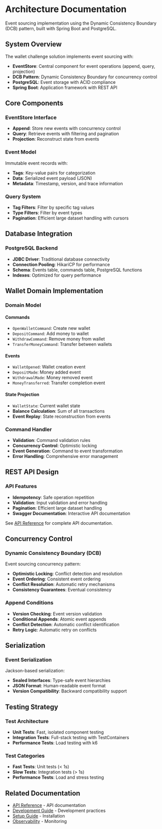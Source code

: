 # Architecture Documentation

Event sourcing implementation using the Dynamic Consistency Boundary (DCB) pattern, built with Spring Boot and PostgreSQL.

## System Overview

The wallet challenge solution implements event sourcing with:
- **EventStore**: Central component for event operations (append, query, projection)
- **DCB Pattern**: Dynamic Consistency Boundary for concurrency control
- **PostgreSQL**: Event storage with ACID compliance
- **Spring Boot**: Application framework with REST API

## Core Components

### EventStore Interface
- **Append**: Store new events with concurrency control
- **Query**: Retrieve events with filtering and pagination
- **Projection**: Reconstruct state from events

### Event Model
Immutable event records with:
- **Tags**: Key-value pairs for categorization
- **Data**: Serialized event payload (JSON)
- **Metadata**: Timestamp, version, and trace information

### Query System
- **Tag Filters**: Filter by specific tag values
- **Type Filters**: Filter by event types
- **Pagination**: Efficient large dataset handling with cursors

## Database Integration

### PostgreSQL Backend
- **JDBC Driver**: Traditional database connectivity
- **Connection Pooling**: HikariCP for performance
- **Schema**: Events table, commands table, PostgreSQL functions
- **Indexes**: Optimized for query performance

## Wallet Domain Implementation

### Domain Model

#### Commands
- `OpenWalletCommand`: Create new wallet
- `DepositCommand`: Add money to wallet
- `WithdrawCommand`: Remove money from wallet
- `TransferMoneyCommand`: Transfer between wallets

#### Events
- `WalletOpened`: Wallet creation event
- `DepositMade`: Money added event
- `WithdrawalMade`: Money removed event
- `MoneyTransferred`: Transfer completion event

#### State Projection
- `WalletState`: Current wallet state
- **Balance Calculation**: Sum of all transactions
- **Event Replay**: State reconstruction from events

### Command Handler
- **Validation**: Command validation rules
- **Concurrency Control**: Optimistic locking
- **Event Generation**: Command to event transformation
- **Error Handling**: Comprehensive error management

## REST API Design

### API Features
- **Idempotency**: Safe operation repetition
- **Validation**: Input validation and error handling
- **Pagination**: Efficient large dataset handling
- **Swagger Documentation**: Interactive API documentation

See [API Reference](api/README.md) for complete API documentation.

## Concurrency Control

### Dynamic Consistency Boundary (DCB)
Event sourcing concurrency pattern:
- **Optimistic Locking**: Conflict detection and resolution
- **Event Ordering**: Consistent event ordering
- **Conflict Resolution**: Automatic retry mechanisms
- **Consistency Guarantees**: Eventual consistency

### Append Conditions
- **Version Checking**: Event version validation
- **Conditional Appends**: Atomic event appends
- **Conflict Detection**: Automatic conflict identification
- **Retry Logic**: Automatic retry on conflicts

## Serialization

### Event Serialization
Jackson-based serialization:
- **Sealed Interfaces**: Type-safe event hierarchies
- **JSON Format**: Human-readable event format
- **Version Compatibility**: Backward compatibility support

## Testing Strategy

### Test Architecture
- **Unit Tests**: Fast, isolated component testing
- **Integration Tests**: Full-stack testing with TestContainers
- **Performance Tests**: Load testing with k6

### Test Categories
- **Fast Tests**: Unit tests (< 1s)
- **Slow Tests**: Integration tests (> 1s)
- **Performance Tests**: Load and stress testing

## Related Documentation

- [API Reference](../api/README.md) - API documentation
- [Development Guide](../development/README.md) - Development practices
- [Setup Guide](../setup/README.md) - Installation
- [Observability](../observability/README.md) - Monitoring
